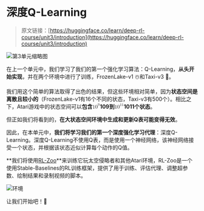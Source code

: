 # 深度Q-Learning

> 原文链接：[https://huggingface.co/learn/deep-rl-course/unit3/introduction](https://huggingface.co/learn/deep-rl-course/unit3/introduction)

![第3单元缩略图](../Images/e8420d1d9f22aa4095ae8b961c412a91.png)

在上一个单元中，我们学习了我们的第一个强化学习算法：Q-Learning，**从头开始实现**，并在两个环境中进行了训练，FrozenLake-v1 ☃️和Taxi-v3 🚕。

我们用这个简单的算法取得了出色的结果，但这些环境相对简单，因为**状态空间是离散且较小的**（FrozenLake-v1有16个不同的状态，Taxi-v3有500个）。相比之下，Atari游戏中的状态空间可以**包含<math><semantics><mrow><mn>1</mn><msup><mn>0</mn><mn>9</mn></msup></mrow><annotation encoding="application/x-tex">10^{9}</annotation></semantics></math>109到<math><semantics><mrow><mn>1</mn><msup><mn>0</mn><mn>11</mn></msup></mrow><annotation encoding="application/x-tex">10^{11}</annotation></semantics></math>1011个状态**。

但正如我们将看到的，**在大状态空间环境中生成和更新Q表可能变得无效**。

因此，在本单元中，**我们将学习我们的第一个深度强化学习代理**：深度Q-Learning。深度Q-Learning不使用Q表，而是使用一个神经网络，该神经网络接受一个状态，并根据该状态近似计算每个动作的Q值。

**我们将使用[RL-Zoo](https://github.com/DLR-RM/rl-baselines3-zoo)**来训练它玩太空侵略者和其他Atari环境，RL-Zoo是一个使用Stable-Baselines的RL训练框架，提供了用于训练、评估代理、调整超参数、绘制结果和录制视频的脚本。

![环境](../Images/bf441b005cda192d0dc86eb42475aeb3.png)

让我们开始吧！🚀

